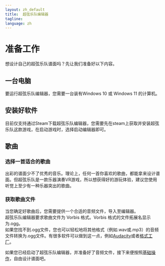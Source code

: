 ```yaml
---
layout: zh_default
title:  超弦乐队编辑器
tagline: 
language: zh
---
```

# 准备工作
想设计自己的超弦乐队谱面吗？先让我们准备好以下内容。   

## **一台电脑**  
要运行超弦乐队编辑器，您需要一台装有Windows 10 或 Windows 11 的计算机。  

## **安装好软件**
目前仅支持通过Steam下载超弦乐队编辑器，您需要先在steam上获取并安装超弦乐队这款游戏，在启动游戏时，选择启动编辑器即可。  

## **歌曲**
### 选择一首适合的歌曲
出彩的谱面少不了优秀的音乐。理论上，任何一首你喜欢的歌曲，都能拿来设计谱面。但超弦乐队是一款乐器演奏VR游戏，所以想获得好的游玩体验，建议您使用听觉上至少有一种乐器突出的歌曲。  

### 获取歌曲文件
当您确定好歌曲后，您需要提供一个合适的音频文件，导入至编辑器。  
超弦乐队编辑器要求歌曲文件为 Vorbis 格式。Vorbis 格式的文件拓展名显示为.ogg。  
如果您找不到.ogg文件，您也可以轻松地将其他格式（例如.wav或.mp3）的音频文件转换为.ogg文件。有很多软件可以做到这一点，例如[Audacity](https://www.audacityteam.org/)或者[格式工厂](http://www.pcgeshi.com/index.html)。  

如果您已经启动了超弦乐队编辑器，并准备好了音频文件，接下来便按照[基础操作](using-mapping)，自由设计谱面吧。
